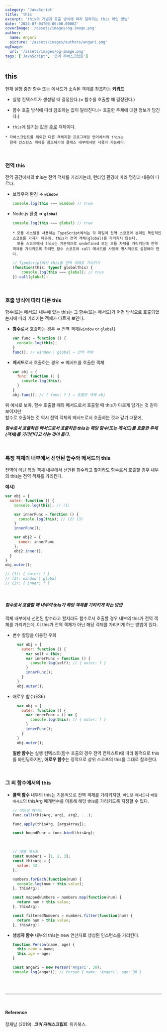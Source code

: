 ```yaml
---
category: 'JavaScript'
title: 'this'
excerpt: 'this의 개념과 호출 방식에 따라 달라지는 this 확인 방법'
date: '2024-07-04T00:00:00.0000Z'
coverImage: '/assets/images/og-image.png'
author:
  name: Angari
  picture: '/assets/images/authors/angari.png'
ogImage:
  url: '/assets/images/og-image.png'
tags: ['JavaScript', '코어 자바스크립트']
---
```


## **this**

현재 실행 중인 함수 또는 메서드가 소속된 객체를 참조하는 **키워드**

- 실행 컨텍스트가 생성될 때 결정된다.(= 함수를 호출할 때 결정된다.)

- 함수 호출 방식에 따라 참조하는 값이 달라진다.(= 호출한 주체에 대한 정보가 담긴다.)

- `this`에 담기는 값은 <u>주로</u> 객체이다.

```
* 자바스크립트를 제외한 다른 객체지향 프로그래밍 언어에서의 this는 
  현재 인스턴스 객체를 참조하기에 클래스 내부에서만 사용이 가능하다.
```

<br/>

### 전역 this
전역 공간에서의 this는 전역 객체를 가리키는데, 런타임 환경에 따라 명칭과 내용이 다르다.

- 브라우저 환경 ⇒ **_`window`_**
  ```js
  console.log(this === window) // true
  ```

- Node.js 환경 ⇒ **_`global`_**
  ```js
  console.log(this === global) // true
  ```
  

  ```
  * 모듈 시스템을 사용하는 TypeScript에서는 각 파일이 전역 스코프와 분리된 독립적인 스코프를 가지기 때문에, this가 전역 객체(global)를 가리키지 않는다.
    모듈 스코프에서 this는 기본적으로 undefined 또는 모듈 자체를 가리키는데 전역 객체를 가리키도록 하려면 함수 스코프와 call 메서드를 사용해 명시적으로 설정해야 한다.
  ```

  ```ts
  // TypeScript에서 this를 전역 객체로 가리키기
  (function(this: typeof globalThis) {
      console.log(this === global); // true
  }).call(global);
  ```

<br/>

### 호출 방식에 따라 다른 this

함수(또는 메서드) 내부에 있는 this는 그 함수(또는 메서드)가 어떤 방식으로 호출되었는지에 따라 가리키는 객체가 다르게 보인다.

- **함수**로서 호출하는 경우 ⇒ 전역 객체(`window` or `global`)

  ```js
  var func = function () {
    console.log(this);
  }
  func(); // window | global ⇒ 전역 객체
  ```

- **메서드**로서 호출하는 경우 ⇒ 메서드를 호출한 객체

  ```js
  var obj = {
    func: function () {
      console.log(this);
    }
  }
  obj.func(); // { func: f } ⇒ 호출한 객체 obj
  ```

위 예시로 보아, 함수 호출할 때와 메서드로서 호출할 때 this가 다르게 담기는 것 같아 보이지만  
함수로 호출하는 것 역시 전역 객체의 메서드로서 호출하는 것과 같기 때문에,  

**_함수로서 호출하든 메서드로서 호출하든 this는 해당 함수(또는 메서드)를 호출한 주체(객체)를 가리킨다고 하는 것이 옳다._**

<br/>

### 특정 객체의 내부에서 선언된 함수와 메서드의 this

전역이 아닌 특정 객체 내부에서 선언된 함수라고 할지라도 함수로서 호출할 경우 내부의 this는 전역 객체를 가리킨다.

**예시)**
  ```js
  var obj = {
    outer: function () {
      console.log(this); // (1)

      var innerFunc = function () {
        console.log(this); // (2) (3)
      }
      innerFunc();

      var obj2 = {
        inner: innerFunc
      };
      obj2.inner();
    }
  }
  obj.outer();

  // (1): { outer: f }
  // (2): window | global
  // (3): { inner: f }
  ```

<br/>

##### 함수로서 호출할 때 내부의 this가 해당 객체를 기리키게 하는 방법

객체 내부에서 선언된 함수라고 할지라도 함수로서 호출할 경우 내부의 this가 전역 객체를 가리키는데, 이 this가 전역 객체가 아닌 해당 객체를 가리키게 하는 방법이 있다.

- 변수 할당을 이용한 우회
  ```js
    var obj = {
      outer: function () {
        var self = this;
        var innerFunc = function () {
          console.log(self); // { outer: f }
        }
        innerFunc();
      }
    }
    obj.outer();
  ```

- 애로우 함수(ES6)
  ```js
    var obj = {
      outer: function () {
        var innerFunc = () => {
          console.log(this); // { outer: f }
        }
        innerFunc();
      }
    }
    obj.outer();
  ```

  **일반 함수**는 실행 컨텍스트(함수 호출의 경우 전역 컨텍스트)에 따라 동적으로 this를 바인딩하지만,
  **애로우 함수**는 정적으로 상위 스코프의 this를 그대로 참조한다.

<br/>

### 그 외 함수에서의 this

- **콜백 함수** 내부의 this는 기본적으로 전역 객체를 가리키지만, `바인딩 메서드`나 `배열 메서드`의 thisArg 매개변수를 이용해 해당 this를 가리키도록 지정할 수 있다.

  ```js
  // 바인딩 메서드
  func.call(thisArg, arg1, arg2, ...);

  func.apply(thisArg, [argsArray]);

  const boundFunc = func.bind(thisArg);
  ```

  <br/>

  ```js
  // 배열 메서드
  const numbers = [1, 2, 3];
  const thisArg = {
    value: 42,
  };

  numbers.forEach(function(num) {
    console.log(num + this.value);
  }, thisArg);

  const mappedNumbers = numbers.map(function(num) {
    return num + this.value;
  }, thisArg);

  const filteredNumbers = numbers.filter(function(num) {
    return num > this.value;
  }, thisArg);
  ```


- **생성자 함수** 내부의 this는 new 연산자로 생성된 인스턴스를 가리킨다.

  ```js
  function Person(name, age) {
    this.name = name;
    this.age = age;
  }

  const angari = new Person('Angari', 30);
  console.log(angari); // Person { name: 'Angari', age: 30 }
  ```

<br/>
<br/>

---

<br/>

#### Reference

정재남 (2019). **_코어 자바스크립트_**. 위키북스.
